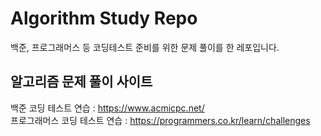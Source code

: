 # Algorithm Study Repo
백준, 프로그래머스 등 코딩테스트 준비를 위한 문제 풀이를 한 레포입니다.

## 알고리즘 문제 풀이 사이트
백준 코딩 테스트 연습 : https://www.acmicpc.net/  
프로그래머스 코딩 테스트 연습 : https://programmers.co.kr/learn/challenges
